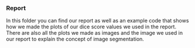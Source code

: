 ### Report
In this folder you can find our report as well as an example code that shows how we made the plots of our dice score values we used in the report. There are also all the plots we made as images and the image we used in our report to explain the concept of image segmentation.


